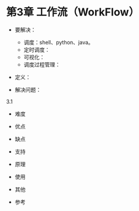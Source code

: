 # 第3章 工作流（WorkFlow）

* 要解决：
    * 调度：shell、python、java。
    * 定时调度：
    * 可视化：
    * 调度过程管理：
* 定义：



* 解决问题：



3.1 

* 难度

* 优点

* 缺点

* 支持

* 原理

* 使用

* 其他

* 参考
















